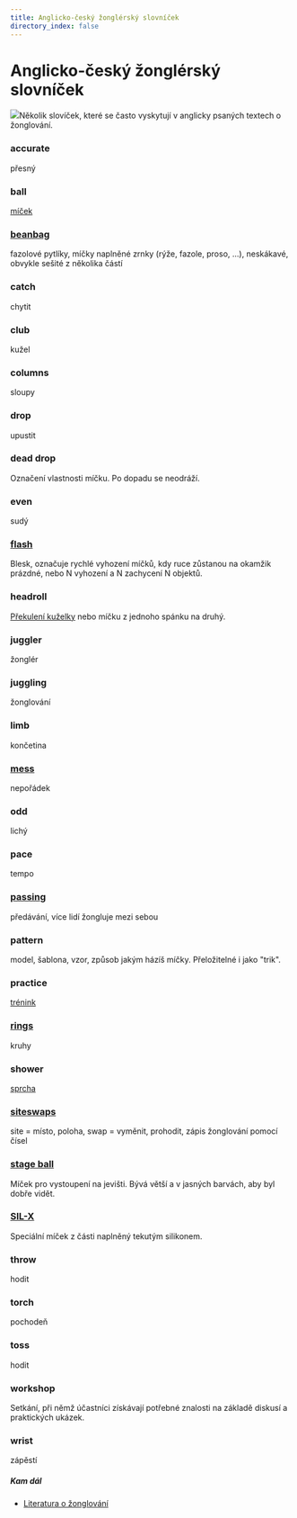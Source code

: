 ```yaml
---
title: Anglicko-český žonglérský slovníček
directory_index: false
---
```


# Anglicko-český žonglérský slovníček

![](/img/s/slovnik.jpg)Několik slovíček, které se často vyskytují v anglicky psaných textech o žonglování.

  
### accurate

přesný

### ball

[míček](/micky/druhy.html "Popis různých druhů míčků.")

### [beanbag](/micky/druhy.html#sity-micek "Šitý míček.")

fazolové pytlíky, míčky naplněné zrnky (rýže, fazole, proso, ...), neskákavé, obvykle sešité z několika částí

### catch

chytit

### club

kužel

### columns

sloupy

### drop

upustit

### dead drop

Označení vlastnosti míčku. Po dopadu se neodráží.

### even

sudý

### [flash](/micky/3/blesk.html "Blesk")

Blesk, označuje rychlé vyhození míčků, kdy ruce zůstanou na okamžik prázdné, nebo N vyhození a N zachycení N objektů.

### headroll

[Překulení kuželky](/kuzely/headroll.html "Trik s kuželkou.") nebo míčku z jednoho spánku na druhý.

### juggler

žonglér

### juggling

žonglování

### limb

končetina

### [mess](/micky/3/mm.html "Kompletní návod na provedení Mills mess.")

nepořádek

### odd

lichý

### pace

tempo

### [passing](/kuzely/passing/ "Základy passingu.")

předávání, více lidí žongluje mezi sebou

### pattern

model, šablona, vzor, způsob jakým házíš míčky. Přeložitelné i jako "trik".

### practice

[trénink](/trenink.html "Trénuj, trénuj, trénuj.")

### [rings](/kruhy/jak-zacit.html)

kruhy

### shower

[sprcha](/micky/3/sprcha.html "Obrázkový návod.")

### [siteswaps](/siteswap.html "Žonglování s čísly.")

site = místo, poloha, swap = vyměnit, prohodit, zápis žonglování pomocí čísel

### [stage ball](/micky/druhy.html#jevistni-micek "Stage ball")

Míček pro vystoupení na jevišti. Bývá větší a v jasných barvách, aby byl dobře vidět.

### [SIL-X](/micky/druhy.html#sil-x "SIL-X")

Speciální míček z části naplněný tekutým silikonem.

### throw

hodit

### torch

pochodeň

### toss

hodit

### workshop

Setkání, při němž účastníci získávají potřebné znalosti na základě diskusí a praktických ukázek.

### wrist

zápěstí

##### Kam dál

- [Literatura o žonglování](/literatura.html "Knížky o žonglovani")
